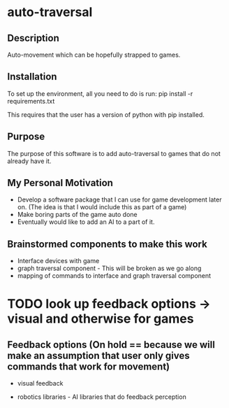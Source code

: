 # auto-traversal

## Description
Auto-movement which can be hopefully strapped to games.


## Installation
To set up the environment, all you need to do is run:
pip install -r requirements.txt

This requires that the user has a version of python with pip installed.


## Purpose
The purpose of this software is to add auto-traversal to games that do not already have it.

## My Personal Motivation
* Develop a software package that I can use for game development later on. (The idea is that I would include this as part of a game)
* Make boring parts of the game auto done
* Eventually would like to add an AI to a part of it.

## Brainstormed components to make this work
* Interface devices with game
* graph traversal component - This will be broken as we go along
* mapping of commands to interface and graph traversal component


# TODO look up feedback options -> visual and otherwise for games
## Feedback options (On hold == because we will make an assumption that user only gives commands that work for movement)
* visual feedback
- robotics libraries - AI libraries that do feedback perception
